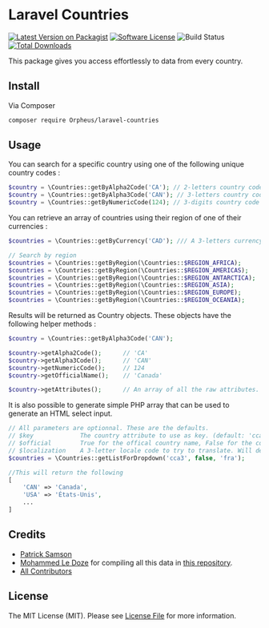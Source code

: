 # Laravel Countries

[![Latest Version on Packagist][ico-version]][link-packagist]
[![Software License][ico-license]](LICENSE.md)
![Build Status][ico-github-action]
[![Total Downloads][ico-downloads]][link-downloads]

This package gives you access effortlessly to data from every country.

## Install

Via Composer

``` bash
composer require Orpheus/laravel-countries
```

## Usage

You can search for a specific country using one of the following unique country codes :
``` php
$country = \Countries::getByAlpha2Code('CA'); // 2-letters country code from ISO3166
$country = \Countries::getByAlpha3Code('CAN'); // 3-letters country code from ISO3166
$country = \Countries::getByNumericCode(124); // 3-digits country code from ISO3166
```

You can retrieve an array of countries using their region of one of their currencies :
``` php
$countries = \Countries::getByCurrency('CAD'); /// A 3-letters currency code

// Search by region
$countries = \Countries::getByRegion(\Countries::$REGION_AFRICA);
$countries = \Countries::getByRegion(\Countries::$REGION_AMERICAS);
$countries = \Countries::getByRegion(\Countries::$REGION_ANTARCTICA);
$countries = \Countries::getByRegion(\Countries::$REGION_ASIA);
$countries = \Countries::getByRegion(\Countries::$REGION_EUROPE);
$countries = \Countries::getByRegion(\Countries::$REGION_OCEANIA);
```

Results will be returned as Country objects. These objects have the following helper methods :
``` php
$country = \Countries::getByAlpha3Code('CAN');

$country->getAlpha2Code();      // 'CA'
$country->getAlpha3Code();      // 'CAN'
$country->getNumericCode();     // 124
$country->getOfficialName();    // 'Canada'

$country->getAttributes();      // An array of all the raw attributes.
```

It is also possible to generate simple PHP array that can be used to generate an HTML select input.
``` php
// All parameters are optionnal. These are the defaults.
// $key             The country attribute to use as key. (default: 'cca3', 3-letters country code from ISO3166)
// $official        True for the offical country name, False for the common name. (default: false)
// $localization    A 3-letter locale code to try to translate. Will default to English if it`s missing. (default: null)
$countries = \Countries::getListForDropdown('cca3', false, 'fra');

//This will return the following
[
    'CAN' => 'Canada',
    'USA' => 'États-Unis',
    ...
]
```

## Credits

- [Patrick Samson][link-author]
- [Mohammed Le Doze](https://github.com/mledoze) for compiling all this data in [this repository](https://github.com/mledoze/countries).
- [All Contributors][link-contributors]

## License

The MIT License (MIT). Please see [License File](LICENSE.md) for more information.

[ico-version]: https://img.shields.io/packagist/v/Orpheus/laravel-countries.svg
[ico-license]: https://img.shields.io/packagist/l/Orpheus/laravel-countries.svg
[ico-github-action]: https://github.com/patricksamson/laravel-countries/workflows/Run%20Tests%20-%20Current/badge.svg?branch=master
[ico-downloads]: https://img.shields.io/packagist/dt/Orpheus/laravel-countries.svg

[link-packagist]: https://packagist.org/packages/Orpheus/laravel-countries
[link-downloads]: https://packagist.org/packages/Orpheus/laravel-countries
[link-author]: https://github.com/Orpheus
[link-contributors]: ../../contributors
